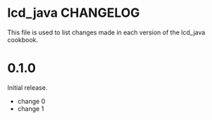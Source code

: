 # lcd_java CHANGELOG

This file is used to list changes made in each version of the lcd_java cookbook.

# 0.1.0

Initial release.

- change 0
- change 1

